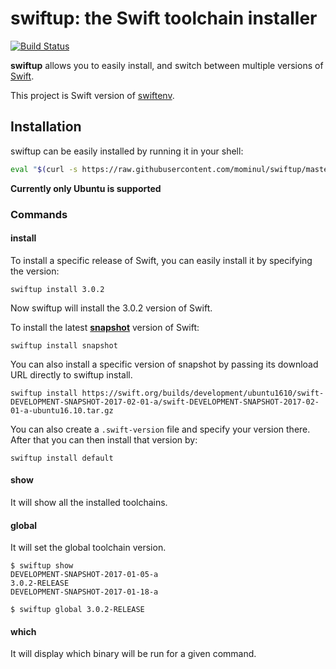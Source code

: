 # swiftup: the Swift toolchain installer

[![Build Status](https://travis-ci.org/mominul/swiftup.svg?branch=master)](https://travis-ci.org/mominul/swiftup)

**swiftup** allows you to easily install, and switch between multiple versions of [Swift](https://swift.org/).

This project is Swift version of [swiftenv](https://github.com/kylef/swiftenv).

## Installation
swiftup can be easily installed by running it in your shell:
```bash
eval "$(curl -s https://raw.githubusercontent.com/mominul/swiftup/master/install.sh)"
```
**Currently only Ubuntu is supported**

### Commands
#### install
To install a specific release of Swift, you can easily install it by specifying the version:
```
swiftup install 3.0.2
```
Now swiftup will install the 3.0.2 version of Swift.

To install the latest [**snapshot**](https://swift.org/download/#snapshots) version of Swift:
```
swiftup install snapshot
```

You can also install a specific version of snapshot by passing its download URL directly to swiftup install.
```
swiftup install https://swift.org/builds/development/ubuntu1610/swift-DEVELOPMENT-SNAPSHOT-2017-02-01-a/swift-DEVELOPMENT-SNAPSHOT-2017-02-01-a-ubuntu16.10.tar.gz
```

You can also create a `.swift-version` file and specify your version there. After that you can then install that version by:
```
swiftup install default
```  

#### show
It will show all the installed toolchains.

#### global
It will set the global toolchain version.

```
$ swiftup show
DEVELOPMENT-SNAPSHOT-2017-01-05-a
3.0.2-RELEASE
DEVELOPMENT-SNAPSHOT-2017-01-18-a

$ swiftup global 3.0.2-RELEASE
```

#### which
It will display which binary will be run for a given command.
